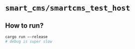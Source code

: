 # `smart_cms/smartcms_test_host`

## How to run?

```bash
cargo run –-release
# debug is super slow
```

